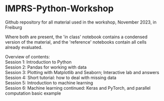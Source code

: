 # IMPRS-Python-Workshop
Github repository for all material used in the workshop, November 2023, in Freiburg

Where both are present, the 'in class' notebook contains a condensed version of the material, and the 'reference' notebooks contain all cells already evaluated.

Overview of contents:\
Session 1:  Introduction to Python\
Session 2:  Pandas for working with data\
Session 3:  Plotting with Matplotlib and Seaborn;  Interactive lab and answers\
Session 4:  Short tutorial:  how to deal with missing data\
Session 5:  Introduction to machine learning\
Session 6:  Machine learning continued: Keras and PyTorch, and parallel computation basic example
